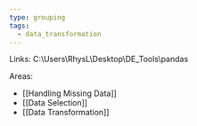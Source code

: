 ```yaml
---
type: grouping
tags:
  - data_transformation
---
```

Links:
C:\Users\RhysL\Desktop\DE_Tools\pandas

Areas:
- [[Handling Missing Data]] 
- [[Data Selection]]
- [[Data Transformation]]






